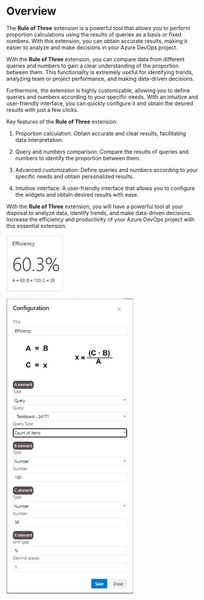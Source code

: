 # Overview

The **Rule of Three** extension is a powerful tool that allows you to perform proportion calculations using the results of queries as a basis or fixed numbers. With this extension, you can obtain accurate results, making it easier to analyze and make decisions in your Azure DevOps project.

With the **Rule of Three** extension, you can compare data from different queries and numbers to gain a clear understanding of the proportion between them. This functionality is extremely useful for identifying trends, analyzing team or project performance, and making data-driven decisions.

Furthermore, the extension is highly customizable, allowing you to define queries and numbers according to your specific needs. With an intuitive and user-friendly interface, you can quickly configure it and obtain the desired results with just a few clicks.

Key features of the **Rule of Three** extension:

1. Proportion calculation: Obtain accurate and clear results, facilitating data interpretation.

2. Query and numbers comparison: Compare the results of queries and numbers to identify the proportion between them.

3. Advanced customization: Define queries and numbers according to your specific needs and obtain personalized results.

4. Intuitive interface: A user-friendly interface that allows you to configure the widgets and obtain desired results with ease.

With the **Rule of Three** extension, you will have a powerful tool at your disposal to analyze data, identify trends, and make data-driven decisions. Increase the efficiency and productivity of your Azure DevOps project with this essential extension.

![Sample](https://github.com/altamir-junior-dias/azure-devops-extension-rule-of-three/raw/main/images/sample.jpg)

![Configuration](https://github.com/altamir-junior-dias/azure-devops-extension-rule-of-three/raw/main/images/configuration.jpg)